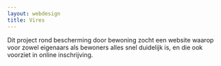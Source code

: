 ```yaml
---
layout: webdesign
title: Vires
---
```

Dit project rond bescherming door bewoning zocht een website waarop voor zowel eigenaars als bewoners alles snel duidelijk is, en die ook voorziet in online inschrijving.
